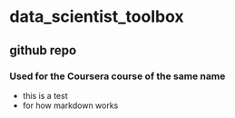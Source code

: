 # data_scientist_toolbox
## github repo
### Used for the Coursera course of the same name
* this is a test
* for how markdown works
